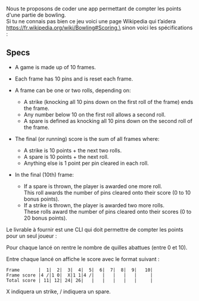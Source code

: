 Nous te proposons de coder une app permettant de compter les points d'une partie
de bowling.\
Si tu ne connais pas bien ce jeu voici une page Wikipedia qui t’aidera
https://fr.wikipedia.org/wiki/Bowling#Scoring,\
sinon voici les spécifications :

## Specs

- A game is made up of 10 frames.
- Each frame has 10 pins and is reset each frame.
- A frame can be one or two rolls, depending on:
  - A strike (knocking all 10 pins down on the first roll of the frame) ends the
    frame.
  - Any number below 10 on the first roll allows a second roll.
  - A spare is defined as knocking all 10 pins down on the second roll of the
    frame.

- The final (or running) score is the sum of all frames where:
  - A strike is 10 points + the next two rolls.
  - A spare is 10 points + the next roll.
  - Anything else is 1 point per pin cleared in each roll.

- In the final (10th) frame:
  - If a spare is thrown, the player is awarded one more roll.\
    This roll awards the number of pins cleared onto their score (0 to 10 bonus
    points).
  - If a strike is thrown, the player is awarded two more rolls.\
    These rolls award the number of pins cleared onto their scores (0 to 20
    bonus points).

Le livrable à fournir est une CLI qui doit permettre de compter les points pour
un seul joueur :

Pour chaque lancé on rentre le nombre de quilles abattues (entre 0 et 10).

Entre chaque lancé on affiche le score avec le format suivant :

```
Frame       |  1|  2|  3|  4|  5|  6|  7|  8|  9|   10|
Frame score |4 /|1 0|  X|1 1|4 /|   |   |   |   |     |
Total score | 11| 12| 24| 26|   |   |   |   |   |     |
```

X indiquera un strike, / indiquera un spare.
